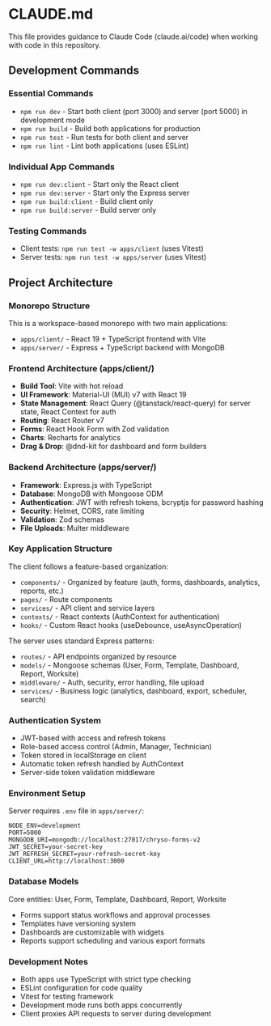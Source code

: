 # CLAUDE.md

This file provides guidance to Claude Code (claude.ai/code) when working with
code in this repository.

## Development Commands

### Essential Commands

- `npm run dev` - Start both client (port 3000) and server (port 5000) in
  development mode
- `npm run build` - Build both applications for production
- `npm run test` - Run tests for both client and server
- `npm run lint` - Lint both applications (uses ESLint)

### Individual App Commands

- `npm run dev:client` - Start only the React client
- `npm run dev:server` - Start only the Express server
- `npm run build:client` - Build client only
- `npm run build:server` - Build server only

### Testing Commands

- Client tests: `npm run test -w apps/client` (uses Vitest)
- Server tests: `npm run test -w apps/server` (uses Vitest)

## Project Architecture

### Monorepo Structure

This is a workspace-based monorepo with two main applications:

- `apps/client/` - React 19 + TypeScript frontend with Vite
- `apps/server/` - Express + TypeScript backend with MongoDB

### Frontend Architecture (apps/client/)

- **Build Tool**: Vite with hot reload
- **UI Framework**: Material-UI (MUI) v7 with React 19
- **State Management**: React Query (@tanstack/react-query) for server state,
  React Context for auth
- **Routing**: React Router v7
- **Forms**: React Hook Form with Zod validation
- **Charts**: Recharts for analytics
- **Drag & Drop**: @dnd-kit for dashboard and form builders

### Backend Architecture (apps/server/)

- **Framework**: Express.js with TypeScript
- **Database**: MongoDB with Mongoose ODM
- **Authentication**: JWT with refresh tokens, bcryptjs for password hashing
- **Security**: Helmet, CORS, rate limiting
- **Validation**: Zod schemas
- **File Uploads**: Multer middleware

### Key Application Structure

The client follows a feature-based organization:

- `components/` - Organized by feature (auth, forms, dashboards, analytics,
  reports, etc.)
- `pages/` - Route components
- `services/` - API client and service layers
- `contexts/` - React contexts (AuthContext for authentication)
- `hooks/` - Custom React hooks (useDebounce, useAsyncOperation)

The server uses standard Express patterns:

- `routes/` - API endpoints organized by resource
- `models/` - Mongoose schemas (User, Form, Template, Dashboard, Report,
  Worksite)
- `middleware/` - Auth, security, error handling, file upload
- `services/` - Business logic (analytics, dashboard, export, scheduler, search)

### Authentication System

- JWT-based with access and refresh tokens
- Role-based access control (Admin, Manager, Technician)
- Token stored in localStorage on client
- Automatic token refresh handled by AuthContext
- Server-side token validation middleware

### Environment Setup

Server requires `.env` file in `apps/server/`:

```
NODE_ENV=development
PORT=5000
MONGODB_URI=mongodb://localhost:27017/chryso-forms-v2
JWT_SECRET=your-secret-key
JWT_REFRESH_SECRET=your-refresh-secret-key
CLIENT_URL=http://localhost:3000
```

### Database Models

Core entities: User, Form, Template, Dashboard, Report, Worksite

- Forms support status workflows and approval processes
- Templates have versioning system
- Dashboards are customizable with widgets
- Reports support scheduling and various export formats

### Development Notes

- Both apps use TypeScript with strict type checking
- ESLint configuration for code quality
- Vitest for testing framework
- Development mode runs both apps concurrently
- Client proxies API requests to server during development
